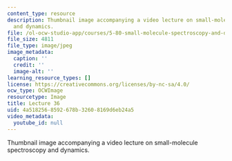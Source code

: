 ```yaml
---
content_type: resource
description: Thumbnail image accompanying a video lecture on small-molecule spectroscopy
  and dynamics.
file: /ol-ocw-studio-app/courses/5-80-small-molecule-spectroscopy-and-dynamics-fall-2008/4a5182568592678b32608169d6eb24a5_mit5_80f08lec36_th.jpg
file_size: 4811
file_type: image/jpeg
image_metadata:
  caption: ''
  credit: ''
  image-alt: ''
learning_resource_types: []
license: https://creativecommons.org/licenses/by-nc-sa/4.0/
ocw_type: OCWImage
resourcetype: Image
title: Lecture 36
uid: 4a518256-8592-678b-3260-8169d6eb24a5
video_metadata:
  youtube_id: null
---
```

Thumbnail image accompanying a video lecture on small-molecule spectroscopy and dynamics.